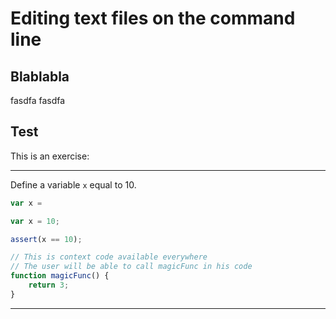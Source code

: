 # Editing text files on the command line

## Blablabla
fasdfa
fasdfa

## Test

This is an exercise:

---

Define a variable `x` equal to 10.

```js
var x =
```

```js
var x = 10;
```

```js
assert(x == 10);
```

```js
// This is context code available everywhere
// The user will be able to call magicFunc in his code
function magicFunc() {
    return 3;
}
```

---